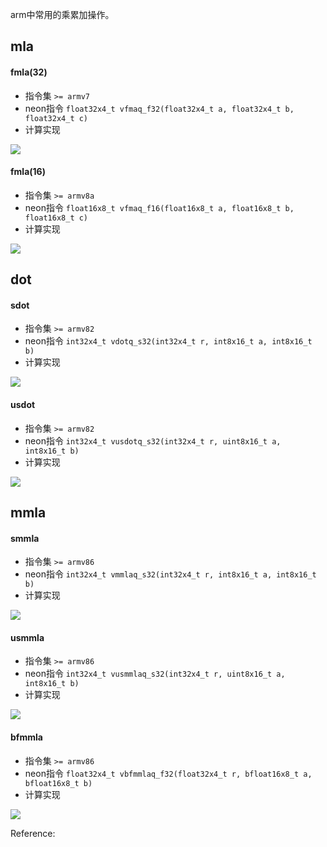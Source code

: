 
arm中常用的乘累加操作。

## mla

#### fmla(32)

-   指令集 `>= armv7`
-   neon指令 `float32x4_t vfmaq_f32(float32x4_t a, float32x4_t b, float32x4_t c)`
-   计算实现

![](https://gitee.com/wangzhaode/asset/raw/main-md2zhihu-asset@main-md2zhihu-asset/arm-mac/cppfloat32_tsrc14float32_tsrc24f-74f927460de840cf.jpg)

#### fmla(16)

-   指令集 `>= armv8a`
-   neon指令 `float16x8_t vfmaq_f16(float16x8_t a, float16x8_t b, float16x8_t c)`
-   计算实现

![](https://gitee.com/wangzhaode/asset/raw/main-md2zhihu-asset@main-md2zhihu-asset/arm-mac/cppfloat16_tsrc18float16_tsrc28f-5530073d51ce8791.jpg)

## dot

#### sdot

-   指令集 `>= armv82`
-   neon指令 `int32x4_t vdotq_s32(int32x4_t r, int8x16_t a, int8x16_t b)`
-   计算实现

![](https://gitee.com/wangzhaode/asset/raw/main-md2zhihu-asset@main-md2zhihu-asset/arm-mac/cppint8_tsrc116int8_tsrc216int32-d8cf8530726dc431.jpg)

#### usdot

-   指令集 `>= armv82`
-   neon指令 `int32x4_t vusdotq_s32(int32x4_t r, uint8x16_t a, int8x16_t b)`
-   计算实现

![](https://gitee.com/wangzhaode/asset/raw/main-md2zhihu-asset@main-md2zhihu-asset/arm-mac/cppuint8_tsrc116int8_tsrc216int3-73db451e1fac29a3.jpg)

## mmla

#### smmla

-   指令集 `>= armv86`
-   neon指令 `int32x4_t vmmlaq_s32(int32x4_t r, int8x16_t a, int8x16_t b)`
-   计算实现

![](https://gitee.com/wangzhaode/asset/raw/main-md2zhihu-asset@main-md2zhihu-asset/arm-mac/cppint8_tsrc116int8_tsrc216int32-9e4e731ba2eaf42a.jpg)

#### usmmla

-   指令集 `>= armv86`
-   neon指令 `int32x4_t vusmmlaq_s32(int32x4_t r, uint8x16_t a, int8x16_t b)`
-   计算实现

![](https://gitee.com/wangzhaode/asset/raw/main-md2zhihu-asset@main-md2zhihu-asset/arm-mac/cppuint8_tsrc116int8_tsrc216int3-c20f77f4a36671c3.jpg)

#### bfmmla

-   指令集 `>= armv86`
-   neon指令 `float32x4_t vbfmmlaq_f32(float32x4_t r, bfloat16x8_t a, bfloat16x8_t b)`
-   计算实现

![](https://gitee.com/wangzhaode/asset/raw/main-md2zhihu-asset@main-md2zhihu-asset/arm-mac/cppbfloat16_tsrc18bfloat16_tsrc2-06e28c95baf55bf4.jpg)



Reference:

